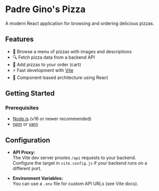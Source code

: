 # Padre Gino's Pizza

A modern React application for browsing and ordering delicious pizzas.

## Features

- 🍕 Browse a menu of pizzas with images and descriptions
- 🔍 Fetch pizza data from a backend API
- 🛒 Add pizzas to your order (cart)
- ⚡ Fast development with [Vite](https://vitejs.dev/)
- 🎨 Component-based architecture using React

## Getting Started

### Prerequisites

- [Node.js](https://nodejs.org/) (v16 or newer recommended)
- [npm](https://www.npmjs.com/) or [yarn](https://yarnpkg.com/)

## Configuration

- **API Proxy:**  
  The Vite dev server proxies `/api` requests to your backend.  
  Configure the target in `vite.config.js` if your backend runs on a different port.

- **Environment Variables:**  
  You can use a `.env` file for custom API URLs (see Vite docs).
